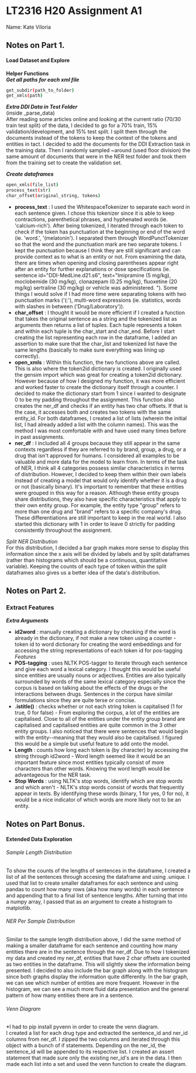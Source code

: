 # LT2316 H20 Assignment A1

Name: Kate Viloria  

## Notes on Part 1.
#### Load Dataset and Explore  

__Helper Functions__  
**_Get all paths for each xml file_**  
```bash
get_subdir(path_to_folder)
get_xmls(path)  

```  
**_Extra DDI Data in Test Folder_**    
(inside _parse_data)  
After reading some articles online and looking at the current ratio (70/30 train test split) of the data, I decided to go for a 70% train, 15% validation/development, and 15% test split. I split them through the documents instead of the tokens to keep the context of the tokens and entities in tact. I decided to add the documents for the DDI Extraction task in the training data. Then I randomly sampled ~around (used floor division) the same amount of documents that were in the NER test folder and took them from the training set to create the validation set. 

**_Create dataframes_**  
```bash
open_xmls(file_list)
process_text(str)
char_offset(original_string, tokens)
```  
- **process_text** : I used the WhitespaceTokenizer to separate each word in each sentence given. I chose this tokenizer since it is able to keep contractions, parenthetical phrases, and hyphenated words (ie. 'calcium-rich'). After being tokenized, I iterated through each token to check if the token has punctuation at the beginning or end of the word (ie. 'word.', '(melatonin'). I separated them through WordPunctTokenizer so that the word and the punctuation mark are two separate tokens. I kept the punctuation because I think they are still significant and can provide context as to what is an entity or not. From examining the data, there are times when opening and closing parentheses appear right after an entity for further explanations or dose specifications (ie. sentence id="DDI-MedLine.d21.s6", text="Imipramine (5 mg/kg), moclobemide (30 mg/kg), clonazepam (0.25 mg/kg), fluoxetine (20 mg/kg) sertraline (30 mg/kg) or vehicle was administered. "). Some things I would solve if I had more time were separating tokens with two punctuation marks ('(:'), multi-word expressions (ie. statistics, words with slashes in between ('Drug/Laboratory')).  
- **char_offset** : I thought it would be more efficient if I created a function that takes the original sentence as a string and the tokenized list as arguments then returns a list of tuples. Each tuple represents a token and within each tuple is the char_start and char_end. Before I start creating the list representing each row in the dataframe, I added an assertion to make sure that the char_list and tokenized list have the same lengths (basically to make sure everything was lining up correctly).  
- **open_xmls** : Within this function, the two functions above are called. This is also where the token2id dictionary is created. I originally used the gensim import which was great for creating a token2id dictionary. However because of how I designed my function, it was more efficient and worked faster to create the dictionary itself through a counter. I decided to make the dictionary start from 1 since I wanted to designate 0 to be my padding throughout the assignment. This function also creates the ner_df and checks if an entity has two char offsets. If that is the case, it accesses both and creates two tokens with the same entity_id. For both dataframes, I created a list of lists (wherein the initial list, I had already added a list with the column names). This was the method I was most comfortable with and have used many times before in past assignments.  
- **ner_df** : I included all 4 groups because they still appear in the same contexts regardless if they are referred to by brand, group, a drug, or a drug that isn't approved for humans. I considered all examples to be valuable and more data for the model to learn from. In terms of the task of NER, I think all 4 categories possess similar characteristics in terms of distribution. However, I decided to keep them within their own labels instead of creating a model that would only identify whether it is a drug or not (basically binary). It's important to remember that these entities were grouped in this way for a reason. Although these entity groups share distributions, they also have specific characteristics that apply to their own entity group. For example, the entity type "group" refers to more than one drug and "brand" refers to a specific company's drug. These differentiations are still important to keep in the real world.  I also started this dictionary with 1 in order to leave 0 strictly for padding consistently throughout the assignment.  

_Split NER Distribution_  
For this distribution, I decided a bar graph makes more sense to display this information since the x axis will be divided by labels and by split dataframes (rather than histograms which should be a continuous, quantitative variable). Keeping the counts of each type of token within the split dataframes also gives us a better idea of the data's distribution.  

## Notes on Part 2.  
### Extract Features   
**_Extra Arguments_**   
- **id2word** : manually creating a dictionary by checking if the word is already in the dictionary, if not make a new token using a counter - token id to word dictionary for creating the word embeddings and for accessing the string representations of each token id for pos-tagging  
_Features_  
- **POS-tagging** : uses NLTK POS-tagger to iterate through each sentence and give each word a lexical category. I thought this would be useful since entities are usually nouns or adjectives. Entities are also typically surrounded by words of the same lexical category especially since the corpus is based on talking about the effects of the drugs or the interactions between drugs. Sentences in the corpus have similar formulations since they are quite terse or concise. 
- **.istitle()** : checks whether or not each string token is capitalised (1 for true, 0 for false) - From exploring the corpus, a lot of the entities are capitalised. Close to all of the entities under the entity group brand are capitalised and capitalised entities are quite common in the 3 other entity groups. I also noticed that there were sentences that would begin with the entity--meaning that they would also be capitalised. I figured this would be a simple but useful feature to add onto the model. 
- **Length** : counts how long each token is (by character) by accessing the string through id2word - Word length seemed like it would be an important feature since most entities typically consist of more characters than other words. Knowing the word length would be advantageous for the NER task.  
- **Stop Words** : using NLTK's stop words, identify which are stop words and which aren't - NLTK's stop words consist of words that frequently appear in texts. By identifying these words (binary, 1 for yes, 0 for no), it would be a nice indicator of which words are more likely not to be an entity.  

## Notes on Part Bonus.  
#### Extended Data Exploration  
###### Sample Length Distribution  
To show the counts of the lengths of sentences in the dataframe, I created a list of all the sentences through accesing the dataframe and using .unique. I used that list to create smaller dataframes for each sentence and using pandas to count how many rows (aka how many words) in each sentence and appending that to a final list of sentence lengths. After turning that into a numpy array, I passed that as an argument to create a histogram to matplotlib.  
###### NER Per Sample Distribution  
Similar to the sample length distribution above, I did the same method of making a smaller dataframe for each sentence and counting how many entities there are in the sentence through the ner_df. Due to how I tokenized my data and created my ner_df, entities that have 2 char offsets are counted as two entities in the dataframe. This will slightly skew the information being presented. I decided to also include the bar graph along with the histogram since both graphs display the information quite differently. In the bar graph, we can see which number of entities are more frequent. However in the histogram, we can see a much more fluid data presentation and the general pattern of how many entities there are in a sentence.
###### Venn Diagram  
*I had to pip install pyvenn in order to create the venn diagram.   
I created a list for each drug type and extracted the sentence_id and ner_id columns from ner_df. I zipped the two columns and iterated through this object with a bunch of if statements. Depending on the ner_id, the sentence_id will be appended to its respective list. I created an assert statement that made sure only the existing ner_id's are in the data. I then made each list into a set and used the venn function to create the diagram.  
